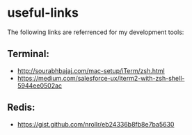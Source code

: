 # useful-links

The following links are referrenced for my development tools:


## Terminal:

- http://sourabhbajaj.com/mac-setup/iTerm/zsh.html
- https://medium.com/salesforce-ux/iterm2-with-zsh-shell-5944ee0502ac


## Redis:
 - https://gist.github.com/nrollr/eb24336b8fb8e7ba5630
 
